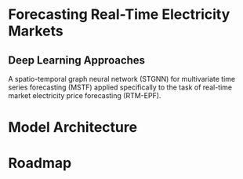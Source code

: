 # Forecasting Real-Time Electricity Markets

## Deep Learning Approaches

A spatio-temporal graph neural network (STGNN) for multivariate time series forecasting (MSTF) applied specifically to the task of real-time market electricity price forecasting (RTM-EPF).

# Model Architecture

# Roadmap
